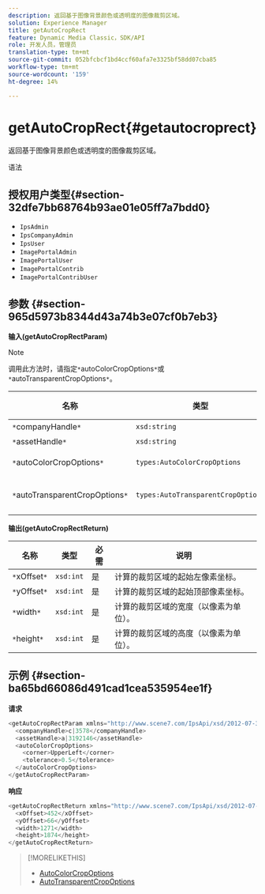 ```yaml
---
description: 返回基于图像背景颜色或透明度的图像裁剪区域。
solution: Experience Manager
title: getAutoCropRect
feature: Dynamic Media Classic，SDK/API
role: 开发人员，管理员
translation-type: tm+mt
source-git-commit: 052bfcbcf1bd4ccf60afa7e3325bf58dd07cba85
workflow-type: tm+mt
source-wordcount: '159'
ht-degree: 14%

---
```



# getAutoCropRect{#getautocroprect}

返回基于图像背景颜色或透明度的图像裁剪区域。

语法

## 授权用户类型{#section-32dfe7bb68764b93ae01e05ff7a7bdd0}

* `IpsAdmin`
* `IpsCompanyAdmin`
* `IpsUser`
* `ImagePortalAdmin`
* `ImagePortalUser`
* `ImagePortalContrib`
* `ImagePortalContribUser`

## 参数 {#section-965d5973b8344d43a74b3e07cf0b7eb3}

**输入(getAutoCropRectParam)**

>[!NOTE]
>
>调用此方法时，请指定`*`autoColorCropOptions`*`或`*`autoTransparentCropOptions`*`。

| 名称 | 类型 | 必需 | 说明 |
|---|---|---|---|
| `*`companyHandle`*` | `xsd:string` | 是 | 要处理的资产的公司。 |
| `*`assetHandle`*` | `xsd:string` | 是 | 要处理的资产的句柄。 |
| `*`autoColorCropOptions`*` | `types:AutoColorCropOptions` | 否 | 根据颜色计算裁剪矩形。 请参阅[ AutoColorCropOptions](../../../types/c-data-types/r-auto-color-crop-options.md#reference-976c3a1f8e47473cae016a4e9e09e4a6)。 |
| `*`autoTransparentCropOptions`*` | `types:AutoTransparentCropOptions` | 否 | 根据透明度计算裁剪矩形。 请参阅[ AutoTransparentCropOptions](../../../types/c-data-types/r-auto-transparent-crop-options.md#reference-f4460b3bdf814f4c85e4f097ea4e6e2b)。 |

**输出(getAutoCropRectReturn)**

| 名称 | 类型 | 必需 | 说明 |
|---|---|---|---|
| `*`xOffset`*` | `xsd:int` | 是 | 计算的裁剪区域的起始左像素坐标。 |
| `*`yOffset`*` | `xsd:int` | 是 | 计算的裁剪区域的起始顶部像素坐标。 |
| `*`width`*` | `xsd:int` | 是 | 计算的裁剪区域的宽度（以像素为单位）。 |
| `*`height`*` | `xsd:int` | 是 | 计算的裁剪区域的高度（以像素为单位）。 |

## 示例 {#section-ba65bd66086d491cad1cea535954ee1f}

**请求**

```java
<getAutoCropRectParam xmlns="http://www.scene7.com/IpsApi/xsd/2012-07-31-beta">
  <companyHandle>c|3578</companyHandle>
  <assetHandle>a|3192146</assetHandle>
  <autoColorCropOptions>
    <corner>UpperLeft</corner>
    <tolerance>0.5</tolerance>
  </autoColorCropOptions>
</getAutoCropRectParam>
```

**响应**

```java
<getAutoCropRectReturn xmlns="http://www.scene7.com/IpsApi/xsd/2012-07-31-beta">
  <xOffset>452</xOffset>
  <yOffset>66</yOffset>
  <width>1271</width>
  <height>1874</height>
</getAutoCropRectReturn>
```

>[!MORELIKETHIS]
>
>* [AutoColorCropOptions](../../../types/c-data-types/r-auto-color-crop-options.md#reference-976c3a1f8e47473cae016a4e9e09e4a6)
>* [AutoTransparentCropOptions](../../../types/c-data-types/r-auto-transparent-crop-options.md#reference-f4460b3bdf814f4c85e4f097ea4e6e2b)


